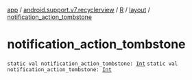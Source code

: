 [app](../../../index.md) / [android.support.v7.recyclerview](../../index.md) / [R](../index.md) / [layout](index.md) / [notification_action_tombstone](./notification_action_tombstone.md)

# notification_action_tombstone

`static val notification_action_tombstone: `[`Int`](https://kotlinlang.org/api/latest/jvm/stdlib/kotlin/-int/index.html)
`static val notification_action_tombstone: `[`Int`](https://kotlinlang.org/api/latest/jvm/stdlib/kotlin/-int/index.html)